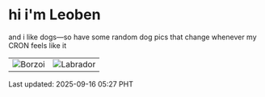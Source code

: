 # hi i'm Leoben

and i like dogs—so have some random dog pics that change whenever my CRON feels like it

|  |  |
|--------|----------|
| ![Borzoi](https://random-dog-vercel.vercel.app/api/random-borzoi?v=1757971669) | ![Labrador](https://random-dog-vercel.vercel.app/api/random-labrador?v=1757971669) |

Last updated: 2025-09-16 05:27 PHT

